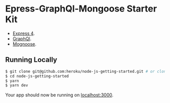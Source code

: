# Epress-GraphQl-Mongoose Starter Kit

- [Express 4](http://expressjs.com/).
- [GraphQl](http://www.graphql.com/).
- [Mognoose](http://mongoosejs.com/).


## Running Locally

```sh
$ git clone git@github.com:heroku/node-js-getting-started.git # or clone your own fork
$ cd node-js-getting-started
$ yarn
$ yarn dev
```

Your app should now be running on [localhost:3000](http://localhost:5000/).

